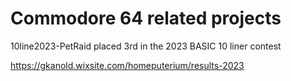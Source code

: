 <h1>Commodore 64 related projects</H1>

10line2023-PetRaid placed 3rd in the 2023 BASIC 10 liner contest

https://gkanold.wixsite.com/homeputerium/results-2023

